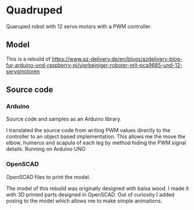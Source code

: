 # Quadruped
Quaruped robot with 12 servo motors with a PWM controller.
 

## Model
This is a rebuild of https://www.az-delivery.de/en/blogs/azdelivery-blog-fur-arduino-und-raspberry-pi/vierbeiniger-roboter-mit-pca9685-und-12-servomotoren

## Source code

### Arduino
Source code and samples as an Arduino library.
 
I translated the source code from writing PWM values directly to the controller to an object based implementation.
This allows me the move the elbow, humerus and scapula of each leg by method hiding the PWM signal details.
Running on Arduino UNO

### OpenSCAD
OpenSCAD files to print the model.

The model of this rebuild was originally designed with balsa wood.
I made it with 3D printed parts designed in OpenSCAD.
Out of curiosity I added posing to the model which allows me to make simple animations.

